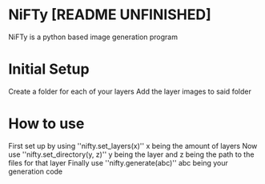 # NiFTy [README UNFINISHED]
NiFTy is a python based image generation program

# Initial Setup
Create a folder for each of your layers
Add the layer images to said folder

# How to use
First set up by using ''nifty.set_layers(x)'' x being the amount of layers
Now use ''nifty.set_directory(y, z)'' y being the layer and z being the path to the files for that layer
Finally use ''nifty.generate(abc)'' abc being your generation code
